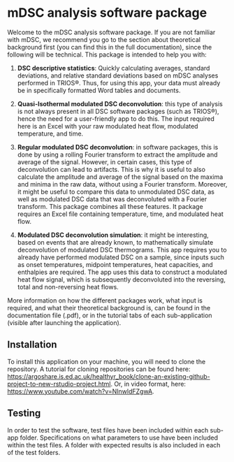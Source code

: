 # mDSC analysis software package

Welcome to the mDSC analysis software package. If you are not familiar with mDSC, 
we recommend you go to the section about theoretical background first (you can find this in the full documentation), since the 
following will be technical. This package is intended to help you with:

1. **DSC descriptive statistics**: Quickly calculating averages, standard deviations, 
and relative standard deviations based on mDSC analyses performed in TRIOS®. Thus,
for using this app, your data must already be in specifically formatted Word tables 
and documents.  

2. **Quasi-Isothermal modulated DSC deconvolution**: this type of analysis is not 
always present in all DSC software packages (such as TRIOS®), hence the need for 
a user-friendly app to do this. The input required here is an Excel with your
raw modulated heat flow, modulated temperature, and time. 

3. **Regular modulated DSC deconvolution**: in software packages, this is done by 
using a rolling Fourier transform to extract the amplitude and average of the 
signal. However, in certain cases, this type of deconvolution can lead to artifacts.
This is why it is useful to also calculate the amplitude and average of the signal
based on the maxima and minima in the raw data, without using a Fourier transform.
Moreover, it might be useful to compare this data to unmodulated DSC data, as well
as modulated DSC data that was deconvoluted with a Fourier transform. This package
combines all these features. It package requires an Excel file containing 
temperature, time, and modulated heat flow. 

4. **Modulated DSC deconvolution simulation**: it might be interesting, based on 
events that are already known, to mathematically simulate deconvolution of 
modulated DSC thermograms. This app requires you to already have performed 
modulated DSC on a sample, since inputs such as onset temperatures, midpoint
temperatures, heat capacities, and enthalpies are required. The app uses this
data to construct a modulated heat flow signal, which is subsequently deconvoluted 
into the reversing, total and non-reversing heat flows.

More information on how the different packages work, what input is required, and what their theoretical background is, can be found in the documentation file (.pdf), or in the tutorial tabs of each sub-application (visible after launching the application).

## Installation

To install this application on your machine, you will need to clone the repository. A tutorial for cloning repositories can be found here: https://argoshare.is.ed.ac.uk/healthyr_book/clone-an-existing-github-project-to-new-rstudio-project.html. Or, in video format, here: https://www.youtube.com/watch?v=NInwldFZgwA.

## Testing
In order to test the software, test files have been included within each sub-app folder. Specifications on what parameters to use have been included within the test files. A folder with expected results is also included in each of the test folders. 





